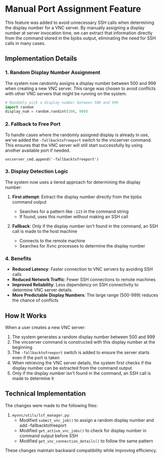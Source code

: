 # Manual Port Assignment Feature

This feature was added to avoid unnecessary SSH calls when determining the display number for a VNC server. By manually assigning a display number at server invocation time, we can extract that information directly from the command stored in the bjobs output, eliminating the need for SSH calls in many cases.

## Implementation Details

### 1. Random Display Number Assignment

The system now randomly assigns a display number between 500 and 999 when creating a new VNC server. This range was chosen to avoid conflicts with other VNC servers that might be running on the system.

```python
# Randomly pick a display number between 500 and 999
import random
display_num = random.randint(500, 999)
```

### 2. Fallback to Free Port

To handle cases where the randomly assigned display is already in use, we've added the `-fallbacktofreeport` switch to the vncserver command. This ensures that the VNC server will still start successfully by using another available port if needed.

```
vncserver_cmd.append('-fallbacktofreeport')
```

### 3. Display Detection Logic

The system now uses a tiered approach for determining the display number:

1. **First attempt**: Extract the display number directly from the bjobs command output
   - Searches for a pattern like `:123` in the command string
   - If found, uses this number without making an SSH call

2. **Fallback**: Only if the display number isn't found in the command, an SSH call is made to the host machine
   - Connects to the remote machine
   - Searches for Xvnc processes to determine the display number

### 4. Benefits

- **Reduced Latency**: Faster connection to VNC servers by avoiding SSH calls
- **Reduced Network Traffic**: Fewer SSH connections to remote machines
- **Improved Reliability**: Less dependency on SSH connectivity to determine VNC server details
- **More Predictable Display Numbers**: The large range (500-999) reduces the chance of conflicts

## How It Works

When a user creates a new VNC server:

1. The system generates a random display number between 500 and 999
2. The vncserver command is constructed with this display number at the beginning
3. The `-fallbacktofreeport` switch is added to ensure the server starts even if the port is taken
4. When retrieving the VNC server details, the system first checks if the display number can be extracted from the command output
5. Only if the display number isn't found in the command, an SSH call is made to determine it

## Technical Implementation

The changes were made to the following files:

1. `myvnc/utils/lsf_manager.py`:
   - Modified `submit_vnc_job()` to assign a random display number and add -fallbacktofreeport
   - Modified `get_active_vnc_jobs()` to check for display number in command output before SSH
   - Modified `get_vnc_connection_details()` to follow the same pattern

These changes maintain backward compatibility while improving efficiency. 